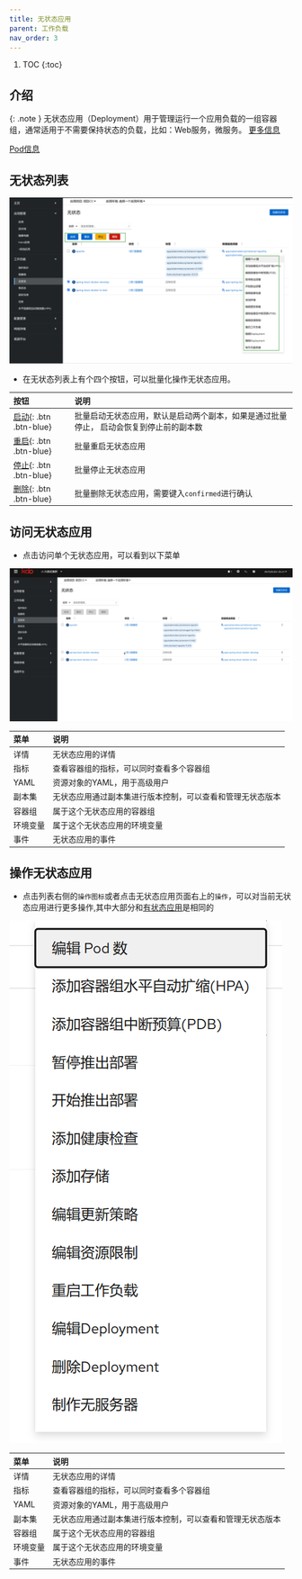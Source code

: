 ```yaml
---
title: 无状态应用
parent: 工作负载
nav_order: 3
---
```


1. TOC
{:toc}

## 介绍

{: .note }
无状态应用（Deployment）用于管理运行一个应用负载的一组容器组，通常适用于不需要保持状态的负载，比如：Web服务，微服务。
[更多信息](https://kubernetes.io/zh-cn/docs/concepts/workloads/controllers/deployment)

[Pod信息](../pods)

## 无状态列表

![](imgs/deployments.png)

- 在无状态列表上有个四个按钮，可以批量化操作无状态应用。
 

| 按钮                       | 说明                                           |
|:-------------------------|:---------------------------------------------|
| [启动](){: .btn .btn-blue} | 批量启动无状态应用，默认是启动两个副本，如果是通过批量停止， 启动会恢复到停止前的副本数 |
| [重启](){: .btn .btn-blue} | 批量重启无状态应用                                    |
| [停止](){: .btn .btn-blue} | 批量停止无状态应用                                    |
| [删除](){: .btn .btn-blue} | 批量删除无状态应用，需要键入`confirmed`进行确认                |

## 访问无状态应用

- 点击访问单个无状态应用，可以看到以下菜单

![](imgs/deployment.gif)


| 菜单   | 说明                            |
|:-----|:------------------------------|
| 详情   | 无状态应用的详情                      |
| 指标   | 查看容器组的指标，可以同时查看多个容器组          |
| YAML | 资源对象的YAML，用于高级用户              |
| 副本集  | 无状态应用通过副本集进行版本控制，可以查看和管理无状态版本 |
| 容器组  | 属于这个无状态应用的容器组                 |
| 环境变量 | 属于这个无状态应用的环境变量                |
| 事件   | 无状态应用的事件                      |

## 操作无状态应用

- 点击列表右侧的`操作图标`或者点击无状态应用页面右上的`操作`，可以对当前无状态应用进行更多操作,其中大部分和[有状态应用](../statefulsets)是相同的

![](imgs/actions.png)

| 菜单   | 说明                            |
|:-----|:------------------------------|
| 详情   | 无状态应用的详情                      |
| 指标   | 查看容器组的指标，可以同时查看多个容器组          |
| YAML | 资源对象的YAML，用于高级用户              |
| 副本集  | 无状态应用通过副本集进行版本控制，可以查看和管理无状态版本 |
| 容器组  | 属于这个无状态应用的容器组                 |
| 环境变量 | 属于这个无状态应用的环境变量                |
| 事件   | 无状态应用的事件                      |

